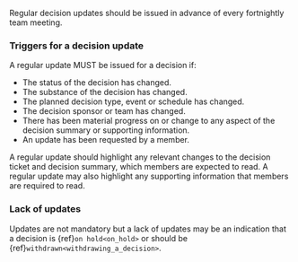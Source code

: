 Regular decision updates should be issued in advance of every fortnightly team meeting. 

### Triggers for a decision update

A regular update MUST be issued for a decision if:

- The status of the decision has changed.
- The substance of the decision has changed.
- The planned decision type, event or schedule has changed.
- The decision sponsor or team has changed.
- There has been material progress on or change to any aspect of the decision summary or supporting information.
- An update has been requested by a member.

A regular update should highlight any relevant changes to the decision ticket and decision summary, which members are expected to read. A regular update may also highlight any supporting information that members are required to read.

### Lack of updates

Updates are not mandatory but a lack of updates may be an indication that a decision is {ref}`on hold<on_hold>` or should be {ref}`withdrawn<withdrawing_a_decision>`.